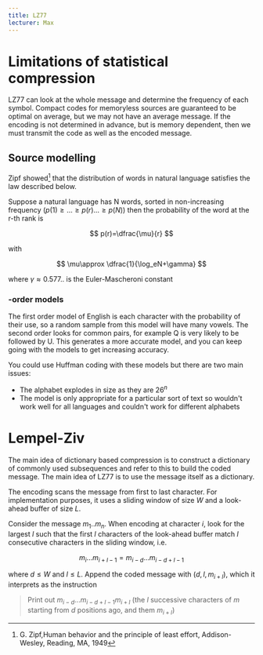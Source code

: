 ```yaml
---
title: LZ77
lecturer: Max
---
```


# Limitations of statistical compression

LZ77 can look at the whole message and determine the frequency of each symbol. Compact codes for memoryless sources are guaranteed to be optimal on average, but we may not have an average message. If the encoding is not determined in advance, but is memory dependent, then we must transmit the code as well as the encoded message.

## Source modelling

Zipf showed[^1] that the distribution of words in natural language satisfies the law described below.

[^1]: G. Zipf,Human behavior and the principle of least effort, Addison-Wesley, Reading, MA, 1949

Suppose a natural language has N words, sorted in non-increasing frequency $(p(1)\geqslant ...\geqslant p(r)...\geqslant p(N))$ then the probability of the word at the r-th rank is

$$
p(r)=\dfrac{\mu}{r}
$$

with

$$
\mu\approx \dfrac{1}{\log_eN+\gamma}
$$

where $\gamma\approx 0.577..$ is the Euler-Mascheroni constant

### -order models

The first order model of English is each character with the probability of their use, so a random sample from this model will have many vowels. The second order looks for common pairs, for example Q is very likely to be followed by U. This generates a more accurate model, and you can keep going with the models to get increasing accuracy.

You could use Huffman coding with these models but there are two main issues:

-   The alphabet explodes in size as they are $26^n$
-   The model is only appropriate for a particular sort of text so wouldn't work well for all languages and couldn't work for different alphabets

# Lempel-Ziv

The main idea of dictionary based compression is to construct a dictionary of commonly used subsequences and refer to this to build the coded message. The main idea of LZ77 is to use the message itself as a dictionary.

The encoding scans the message from first to last character. For implementation purposes, it uses a sliding window of size _W_ and a look-ahead buffer of size _L_.

Consider the message $m_1..m_n$. When encoding at character _i_, look for the largest _l_ such that the first _l_ characters of the look-ahead buffer match _l_ consecutive characters in the sliding window, i.e.

$$
m_i...m_{i+l-1}=m_{i-d}...m_{i-d+l-1}
$$

where $d\leqslant W$ and $l\leqslant L$. Append the coded message with $(d,l,m_{i+l})$, which it interprets as the instruction

> Print out $m_{i-d}...m_{i-d+l-1}m_{i+l}$ (the _l_ successive characters of _m_ starting from _d_ positions ago, and them $m_{i+l}$)
